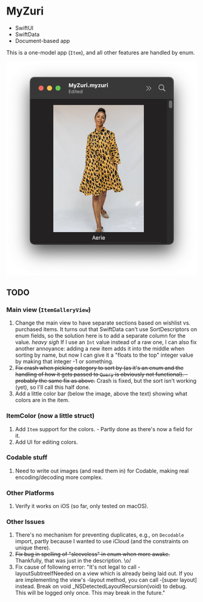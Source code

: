 # MyZuri

* SwiftUI
* SwiftData
* Document-based app

This is a one-model app (`Item`), and all other features are handled by enum.

![App screenshot showing Zuri dress that's Swifty](ReadmeImages/zuri-aerie-screenshot.png "App screenshot showing Zuri dress that's Swifty")

## TODO


### Main view (`ItemGalleryView`)
1. Change the main view to have separate sections based on wishlist vs. purchased items. It turns out that SwiftData can't use SortDescriptors on enum fields, so the solution here is to add a separate column for the value. *heavy sigh* If I use an `Int` value instead of a raw one, I can also fix another annoyance: adding a new item adds it into the middle when sorting by name, but now I can give it a "floats to the top" integer value by making that integer -1 or something.
2. ~~Fix crash when picking category to sort by (as it's an enum and the handling of how it gets passed to `Query` is obviously not functional). - probably the same fix as above.~~ Crash is fixed, but the sort isn't working (yet), so I'll call this half done.
3. Add a little color bar (below the image, above the text) showing what colors are in the item.

### ItemColor (now a little struct)

1. Add `Item` support for the colors. - Partly done as there's now a field for it.
2. Add UI for editing colors.

### Codable stuff
1. Need to write out images (and read them in) for Codable, making real encoding/decoding more complex.

### Other Platforms
1. Verify it works on iOS (so far, only tested on macOS).

### Other Issues
1. There's no mechanism for preventing duplicates, e.g., on `Decodable` import, partly because I wanted to use iCloud (and the constraints on unique there).
2. ~~Fix bug in spelling of "sleeveless" in enum when more awake.~~ Thankfully, that was just in the description. \o/
3. Fix cause of following error: "It's not legal to call -layoutSubtreeIfNeeded on a view which is already being laid out.  If you are implementing the view's -layout method, you can call -[super layout] instead.  Break on void _NSDetectedLayoutRecursion(void) to debug.  This will be logged only once.  This may break in the future."
